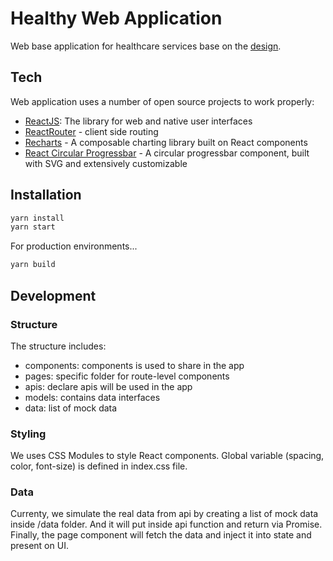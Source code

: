 # Healthy Web Application

Web base application for healthcare services base on the [design](https://www.figma.com/file/7qqT3dvv5OagaRlUFK01vB/HealthApp_1203?type=design&node-id=0-358&t=8U08HZ8lcGAZapk8-0).

## Tech

Web application uses a number of open source projects to work properly:

- [ReactJS](https://react.dev/): The library for web and native user interfaces
- [ReactRouter](https://reactrouter.com/en/main) - client side routing
- [Recharts](https://recharts.org/en-US/) - A composable charting library built on React components
- [React Circular Progressbar](https://www.npmjs.com/package/react-circular-progressbar) - A circular progressbar component, built with SVG and extensively customizable

## Installation

```sh
yarn install
yarn start
```

For production environments...

```sh
yarn build
```

## Development

### Structure

The structure includes:

- components: components is used to share in the app
- pages: specific folder for route-level components
- apis: declare apis will be used in the app
- models: contains data interfaces
- data: list of mock data

### Styling

We uses CSS Modules to style React components.
Global variable (spacing, color, font-size) is defined in index.css file.

### Data

Currenty, we simulate the real data from api by creating a list of mock data inside /data folder. And it will put inside api function and return via Promise. Finally, the page component will fetch the data and inject it into state and present on UI.
